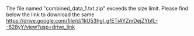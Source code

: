 The file named "combined_data_1.txt.zip" exceeds the size limit. Please find below the link to download the same
https://drive.google.com/file/d/1kU53hgl_gfETj4YZmDejZYbfL--628yY/view?usp=drive_link
